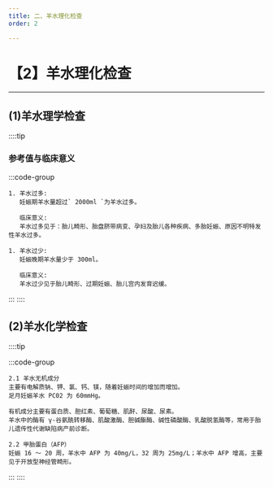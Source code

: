 ```yaml
---
title: 二、羊水理化检查
order: 2

---
```


# 【2】羊水理化检查

<kaodian :text="'临床检验基础记忆卡'" />

<!-- ###### 第十七章 羊水检查

> 临床检验基础 -->

<beitiL/>

---

## (1)羊水理学检查

<son :text="'临床检验基础检验记忆卡'" text1="(1)羊水理学检查" :textOption="[['了解','专业知识','相关专业知识'],['了解','相关专业知识','专业知识'],['了解','相关专业知识','专业知识']]" />

::::tip

### 参考值与临床意义

:::code-group

```js[羊水过多]
1. 羊水过多:
   妊娠期羊水量超过` 2000ml `为羊水过多。

   临床意义:
   羊水过多见于：胎儿畸形、胎盘脐带病变、孕妇及胎儿各种疾病、多胎妊娠、原因不明特发性羊水过多。
```

```js[羊水过少]
1. 羊水过少:
   妊娠晚期羊水量少于 300ml。

   临床意义:
   羊水过少见于胎儿畸形、过期妊娠、胎儿宫内发育迟缓。
```

:::
::::

## (2)羊水化学检查

<son :text="'临床检验基础检验记忆卡'" text1="(2)羊水化学检查" :textOption="[['了解','专业知识','相关专业知识'],['了解','相关专业知识','专业知识'],['了解','相关专业知识','专业知识']]" />

::::tip

:::code-group

```js[羊水无机成分]
2.1 羊水无机成分
主要有电解质钠、钾、氯、钙、镁，随着妊娠时间的增加而增加。
足月妊娠羊水 PC02 为 60mmHg。

有机成分主要有蛋白质、胆红素、葡萄糖、肌酐、尿酸、尿素。
羊水中的酶有 γ-谷氨酰转移酶、肌酸激酶、胆碱酯酶、碱性磷酸酶、乳酸脱氢酶等，常用于胎儿遗传性代谢缺陷病产前诊断。
```

```js[甲胎蛋白（AFP）]
2.2 甲胎蛋白（AFP）
妊娠 16 ～ 20 周，羊水中 AFP 为 40mg/L，32 周为 25mg/L；羊水中 AFP 增高，主要见于开放型神经管畸形。
```

:::
::::

